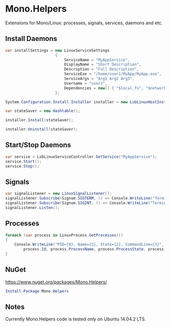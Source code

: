 # Mono.Helpers

Extensions for Mono/Linux: processes, signals, services, daemons and etc.

## Install Daemons

```csharp
var installSettings = new LinuxServiceSettings
                      {
                          ServiceName = "MyAppService",
                          DisplayName = "Short Description",
                          Description = "Full Description",
                          ServiceExe = "/home/user1/MyApp/MyApp.exe",
                          ServiceArgs = "Arg1 Arg2 Arg3",
                          Username = "user1",
                          Dependencies = new[] { "$local_fs", "$network", "$remote_fs", "$syslog" }
                      };

System.Configuration.Install.Installer installer = new LsbLinuxHostInstaller(installSettings);

var stateSaver = new Hashtable();

installer.Install(stateSaver);

installer.Uninstall(stateSaver);
```

## Start/Stop Daemons

```csharp
var service = LsbLinuxServiceController.GetService("MyAppService");
service.Start();
service.Stop();
```

## Signals

```csharp
var signalListener = new LinuxSignalListener();
signalListener.Subscribe(Signum.SIGTERM, () => Console.WriteLine("Termination signal"));
signalListener.Subscribe(Signum.SIGINT, () => Console.WriteLine("Terminal interrupt signal"));
signalListener.Listen();
```

## Processes

```csharp
foreach (var process in LinuxProcess.GetProcesses())
{
    Console.WriteLine("PID={0}, Name={1}, State={2}, CommandLine={3}",
        process.Id, process.ProcessName, process.ProcessState, process.CommandLine);
}
```

## NuGet

https://www.nuget.org/packages/Mono.Helpers/

```powershell
Install-Package Mono.Helpers
```

## Notes

Currently Mono.Helpers code is tested only on Ubuntu 14.04.2 LTS.
